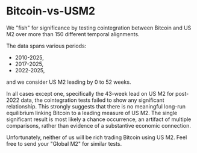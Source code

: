 # Bitcoin-vs-USM2

We "fish" for significance by testing cointegration between Bitcoin and US M2 over more than 150 different temporal alignments.

The data spans various periods:

- 2010-2025,
- 2017-2025,
- 2022-2025,

and we consider US M2 leading by 0 to 52 weeks.

In all cases except one, specifically the 43-week lead on US M2 for post-2022 data, the cointegration tests failed to show any significant relationship. This strongly suggests that there is no meaningful long-run equilibrium linking Bitcoin to a leading measure of US M2. The single significant result is most likely a chance occurrence, an artifact of multiple comparisons, rather than evidence of a substantive economic connection.

Unfortunately, neither of us will be rich trading Bitcoin using US M2. Feel free to send your "Global M2" for similar tests.
